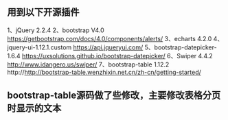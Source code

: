 ## 用到以下开源插件
1、jQuery 2.2.4
2、bootstrap V4.0    https://getbootstrap.com/docs/4.0/components/alerts/
3、echarts 4.2.0
4、jquery-ui-1.12.1.custom      https://api.jqueryui.com/
5、bootstrap-datepicker-1.6.4     https://uxsolutions.github.io/bootstrap-datepicker/
6、Swiper 4.4.2    http://www.idangero.us/swiper/
7、bootstrap-table 1.12.2    http://http://bootstrap-table.wenzhixin.net.cn/zh-cn/getting-started/
## bootstrap-table源码做了些修改，主要修改表格分页时显示的文本


